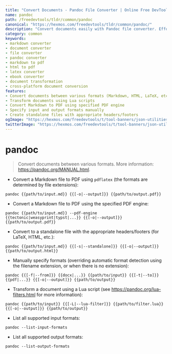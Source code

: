 ```yaml
---
title: "Convert Documents - Pandoc File Converter | Online Free DevTools by Hexmos"
name: pandoc
path: /freedevtools/tldr/common/pandoc
canonical: "https://hexmos.com/freedevtools/tldr/common/pandoc/"
description: "Convert documents easily with Pandoc file converter. Effortlessly transform Markdown, HTML, LaTeX and more. Free online tool, no registration required."
category: common
keywords:
- markdown converter
- document converter
- file converter
- pandoc converter
- markdown to pdf
- html to pdf
- latex converter
- ebook converter
- document transformation
- cross-platform document conversion
features:
- Convert documents between various formats (Markdown, HTML, LaTeX, etc.)
- Transform documents using Lua scripts
- Convert Markdown to PDF using specified PDF engine
- Specify input and output formats manually
- Create standalone files with appropriate headers/footers
ogImage: "https://hexmos.com/freedevtools/t/tool-banners/json-utilities-banner.png"
twitterImage: "https://hexmos.com/freedevtools/t/tool-banners/json-utilities-banner.png"
---
```


# pandoc

> Convert documents between various formats.
> More information: <https://pandoc.org/MANUAL.html>.

- Convert a Markdown file to PDF using `pdflatex` (the formats are determined by file extensions):

`pandoc {{path/to/input.md}} {{[-o|--output]}} {{path/to/output.pdf}}`

- Convert a Markdown file to PDF using the specified PDF engine:

`pandoc {{path/to/input.md}} --pdf-engine {{tectonic|weasyprint|typst|...}} {{[-o|--output]}} {{path/to/output.pdf}}`

- Convert to a standalone file with the appropriate headers/footers (for LaTeX, HTML, etc.):

`pandoc {{path/to/input.md}} {{[-s|--standalone]}} {{[-o|--output]}} {{path/to/output.html}}`

- Manually specify formats (overriding automatic format detection using the filename extension, or when there is no extension):

`pandoc {{[-f|--from]}} {{docx|...}} {{path/to/input}} {{[-t|--to]}} {{pdf|...}} {{[-o|--output]}} {{path/to/output}}`

- Transform a document using a Lua script (see <https://pandoc.org/lua-filters.html> for more information):

`pandoc {{path/to/input}} {{[-L|--lua-filter]}} {{path/to/filter.lua}} {{[-o|--output]}} {{path/to/output}}`

- List all supported input formats:

`pandoc --list-input-formats`

- List all supported output formats:

`pandoc --list-output-formats`
